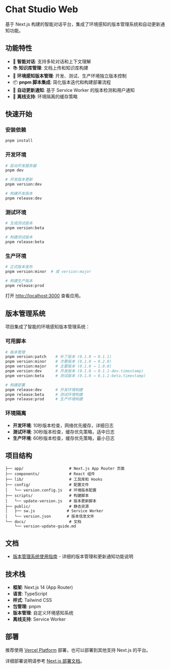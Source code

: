 # Chat Studio Web

基于 Next.js 构建的智能对话平台，集成了环境感知的版本管理系统和自动更新通知功能。

## 功能特性

- 💬 **智能对话**: 支持多轮对话和上下文理解
- 📚 **知识库管理**: 文档上传和知识库构建
- 🔄 **环境感知版本管理**: 开发、测试、生产环境独立版本控制
- 📦 **pnpm 脚本集成**: 简化版本迭代和构建部署流程
- 🚀 **自动更新通知**: 基于 Service Worker 的版本检测和用户通知
- 💾 **离线支持**: 环境隔离的缓存策略

## 快速开始

### 安装依赖

```bash
pnpm install
```

### 开发环境

```bash
# 启动开发服务器
pnpm dev

# 开发版本更新
pnpm version:dev

# 构建开发版本
pnpm release:dev
```

### 测试环境

```bash
# 生成测试版本
pnpm version:beta

# 构建测试版本
pnpm release:beta
```

### 生产环境

```bash
# 正式版本发布
pnpm version:minor  # 或 version:major

# 构建生产版本
pnpm release:prod
```

打开 [http://localhost:3000](http://localhost:3000) 查看应用。

## 版本管理系统

项目集成了智能的环境感知版本管理系统：

### 可用脚本

```bash
# 版本管理
pnpm version:patch    # 补丁版本 (0.1.0 → 0.1.1)
pnpm version:minor    # 次要版本 (0.1.0 → 0.2.0)
pnpm version:major    # 主要版本 (0.1.0 → 1.0.0)
pnpm version:dev      # 开发版本 (0.1.0 → 0.1.1-dev.timestamp)
pnpm version:beta     # 测试版本 (0.1.0 → 0.1.1-beta.timestamp)

# 构建部署
pnpm release:dev      # 开发环境构建
pnpm release:beta     # 测试环境构建
pnpm release:prod     # 生产环境构建
```

### 环境隔离

- **开发环境**: 10秒版本检查，网络优先缓存，详细日志
- **测试环境**: 30秒版本检查，缓存优先策略，适中日志
- **生产环境**: 60秒版本检查，缓存优先策略，最小日志

## 项目结构

```
├── app/                    # Next.js App Router 页面
├── components/             # React 组件
├── lib/                    # 工具库和 Hooks
├── config/                 # 配置文件
│   └── version.config.js   # 环境版本配置
├── scripts/                # 构建脚本
│   └── update-version.js   # 版本更新脚本
├── public/                 # 静态资源
│   ├── sw.js              # Service Worker
│   └── version.json       # 版本信息文件
└── docs/                   # 文档
    └── version-update-guide.md
```

## 文档

- [版本管理系统使用指南](./docs/version-update-guide.md) - 详细的版本管理和更新通知功能说明

## 技术栈

- **框架**: Next.js 14 (App Router)
- **语言**: TypeScript
- **样式**: Tailwind CSS
- **包管理**: pnpm
- **版本管理**: 自定义环境感知系统
- **离线支持**: Service Worker

## 部署

推荐使用 [Vercel Platform](https://vercel.com/new) 部署，也可以部署到其他支持 Next.js 的平台。

详细部署说明请参考 [Next.js 部署文档](https://nextjs.org/docs/app/building-your-application/deploying)。
